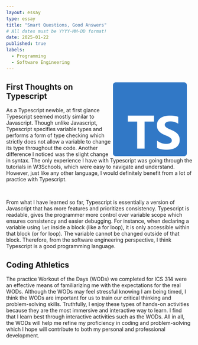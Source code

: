 ```yaml
---
layout: essay
type: essay
title: "Smart Questions, Good Answers"
# All dates must be YYYY-MM-DD format!
date: 2025-01-22
published: true
labels:
  - Programming
  - Software Engineering
---
```


<div>
  
 <img src="../img/Typescript.png" class="img-thumbnail" style="float: right; margin-right: 15px;" width="200px" alt="TS">

## First Thoughts on Typescript
  
As a Typescript newbie, at first glance Typescript seemed mostly similar to Javascript. Though unlike Javascript, Typescript specifies variable types and performs a form of type checking which strictly does not allow a variable to change its type throughout the code. Another difference I noticed was the slight change in syntax. The only experience I have with Typescript was going through the tutorials in W3Schools, which were easy to navigate and understand. However, just like any other language, I would definitely benefit from a lot of practice with Typescript.

<br> 

From what I have learned so far, Typescript is essentially a version of Javascript that has more features and prioritizes consistency. Typescript is readable, gives the programmer more control over variable scope which ensures consistency and easier debugging. For instance, when declaring a variable using ```let``` inside a block (like a for loop), it is only accessible within that block (or for loop). The variable cannot be changed outside of that block. Therefore, from the software engineering perspective, I think Typescript is a good programming language. 

## Coding Athletics
The practice Workout of the Days (WODs) we completed for ICS 314 were an effective means of familiarizing me with the expectations for the real WODs. Although the WODs may feel stressful knowing I am being timed, I think the WODs are important for us to train our critical thinking and problem-solving skills. Truthfully, I enjoy these types of hands-on activities because they are the most immersive and interactive way to learn. I find that I learn best through interactive activities such as the WODs. All in all, the WODs will help me refine my proficiency in coding and problem-solving which I hope will contribute to both my personal and professional development.
</div>
